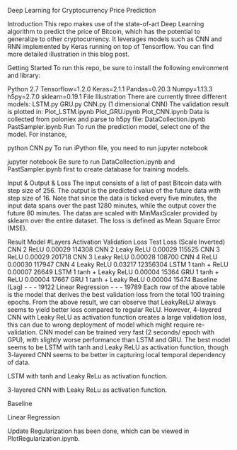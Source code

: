 Deep Learning for Cryptocurrency Price Prediction
 
Introduction
This repo makes use of the state-of-art Deep Learning algorithm to predict the price of Bitcoin, which has the potential to generalize to other cryptocurrency. It leverages models such as CNN and RNN implemented by Keras running on top of Tensorflow. You can find more detailed illustration in this blog post.

Getting Started
To run this repo, be sure to install the following environment and library:

Python 2.7
Tensorflow=1.2.0
Keras=2.1.1
Pandas=0.20.3
Numpy=1.13.3
h5py=2.7.0
sklearn=0.19.1
File Illustration
There are currently three different models:
LSTM.py
GRU.py
CNN.py (1 dimensional CNN)
The validation result is plotted in:
Plot_LSTM.ipynb
Plot_GRU.ipynb
Plot_CNN.ipynb
Data is collected from poloniex and parse to h5py file:
DataCollection.ipynb
PastSampler.ipynb
Run
To run the prediction model, select one of the model. For instance,

python CNN.py
To run iPython file, you need to run jupyter notebook

jupyter notebook
Be sure to run DataCollection.ipynb and PastSampler.ipynb first to create database for training models.

Input & Output & Loss
The input consists of a list of past Bitcoin data with step size of 256. The output is the predicted value of the future data with step size of 16. Note that since the data is ticked every five minutes, the input data spans over the past 1280 minutes, while the output cover the future 80 minutes. The datas are scaled with MinMaxScaler provided by sklearn over the entire dataset. The loss is defined as Mean Square Error (MSE).

Result
Model	#Layers	Activation	Validation Loss	Test Loss (Scale Inverted)
CNN	2	ReLU	0.00029	114308
CNN	2	Leaky ReLU	0.00029	115525
CNN	3	ReLU	0.00029	201718
CNN	3	Leaky ReLU	0.00028	108700
CNN	4	ReLU	0.00030	117947
CNN	4	Leaky ReLU	0.03217	12356304
LSTM	1	tanh + ReLU	0.00007	26649
LSTM	1	tanh + Leaky ReLU	0.00004	15364
GRU	1	tanh + ReLU	0.00004	17667
GRU	1	tanh + Leaky ReLU	0.00004	15474
Baseline (Lag)	-	-	-	19122
Linear Regression	-	-	-	19789
Each row of the above table is the model that derives the best validation loss from the total 100 training epochs. From the above result, we can observe that LeakyReLU always seems to yield better loss compared to regular ReLU. However, 4-layered CNN with Leaky ReLU as activation function creates a large validation loss, this can due to wrong deployment of model which might require re-validation. CNN model can be trained very fast (2 seconds/ epoch with GPU), with slightly worse performance than LSTM and GRU. The best model seems to be LSTM with tanh and Leaky ReLU as activation function, though 3-layered CNN seems to be better in capturing local temporal dependency of data.


LSTM with tanh and Leaky ReLu as activation function.


3-layered CNN with Leaky ReLu as activation function.


Baseline


Linear Regression

Update
Regularization has been done, which can be viewed in PlotRegularization.ipynb.
